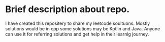 # Brief description about repo. 
I have created this repositery to share my leetcode soultuons.
Mostly solutions would be in cpp some solutions may be Kotlin and Java.
Anyone can use it for referring solutions and get help in their learnig journey. 
